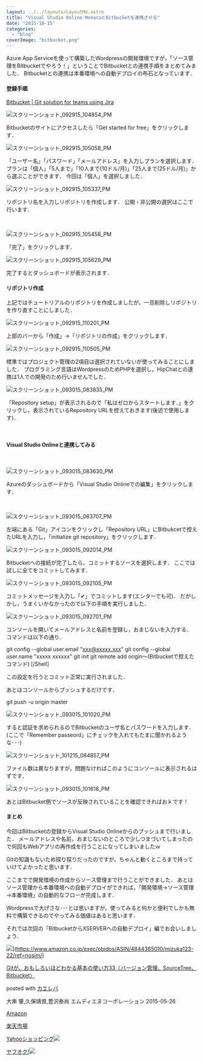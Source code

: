 ```yaml
---
layout: ../../layouts/LayoutMd.astro
title: "Visual Studio Online MonacoとBitbucketを連携させる"
date: "2015-10-15"
categories: 
  - "blog"
coverImage: "bitbucket.png"
---
```


Azure App Serviceを使って構築したWordpressの開発環境ですが，「ソース管理をBitbucketでやろう！」ということでBitbucketとの連携手順をまとめてみました． Bitbucketとの連携は本番環境への自動デプロイの布石となっています．

#### 登録手順

[Bitbucket \| Git solution for teams using Jira](https://bitbucket.org/)

![スクリーンショット_092915_104854_PM](/archive/images/092915_104854_PM.jpg "スクリーンショット_092915_104854_PM")

Bitbucketのサイトにアクセスしたら「Get started for free」をクリックします．

![スクリーンショット_092915_105058_PM](/archive/images/092915_105058_PM.jpg "スクリーンショット_092915_105058_PM")

「ユーザー名」「パスワード」「メールアドレス」を入力しプランを選択します． プランは「個人」「5人まで」「10人まで(10ドル/月)」「25人まで(25ドル/月)」から選ぶことができます． 今回は「個人」を選択しました．

![スクリーンショット_092915_105337_PM](/archive/images/092915_105337_PM.jpg "スクリーンショット_092915_105337_PM")

リポジトリ名を入力しリポジトリを作成します． 公開・非公開の選択はここで行います．

 

![スクリーンショット_092915_105458_PM](/archive/images/092915_105458_PM.jpg "スクリーンショット_092915_105458_PM")

「完了」をクリックします．

![スクリーンショット_092915_105629_PM](/archive/images/092915_105629_PM.jpg "スクリーンショット_092915_105629_PM")

完了するとダッシュボードが表示されます．

#### リポジトリ作成

上記ではチュートリアルのリポジトリを作成しましたが，一旦削除しリポジトリを作り直すことにしました．

![スクリーンショット_092915_110201_PM](/archive/images/092915_110201_PM.jpg "スクリーンショット_092915_110201_PM")

上部のバーから「作成」→「リポジトリの作成」をクリックします．

![スクリーンショット_092915_110505_PM](/archive/images/092915_110505_PM.jpg "スクリーンショット_092915_110505_PM")

標準ではプロジェクト管理の2項目は選択されていないが使ってみることにしました． プログラミング言語はWordpressのためPHPを選択し，HipChatとの連携は1人での開発のため行いませんでした．

![スクリーンショット_093015_083835_PM](/archive/images/093015_083835_PM.jpg "スクリーンショット_093015_083835_PM")

「Repository setup」が表示されるので「私はゼロからスタートします．」をクリックし，表示されているRepository URLを控えておきます(後述で使用します)．

 

#### Visual Studio Onlineと連携してみる

 

![スクリーンショット_093015_083630_PM](/archive/images/093015_083630_PM.jpg "スクリーンショット_093015_083630_PM")

Azureのダッシュボードから「Visual Studio Onlineでの編集」をクリックします．

 

![スクリーンショット_093015_083707_PM](/archive/images/093015_083707_PM.jpg "スクリーンショット_093015_083707_PM")

左端にある「Git」アイコンをクリックし「Repository URL」にBitbukcetで控えたURLを入力し，「initialize git repository」をクリックします．

![スクリーンショット_093015_092014_PM](/archive/images/093015_092014_PM.jpg "スクリーンショット_093015_092014_PM")

Bitbucketへの接続が完了したら、コミットするソースを選択します． ここでは試しに全てをコミットしてみます．

![スクリーンショット_093015_092105_PM](/archive/images/093015_092105_PM.jpg "スクリーンショット_093015_092105_PM")

コミットメッセージを入力し「✔」でコミットします(エンターでも可)． だがしかし，うまくいかなかったので以下の手順を実行しました．

![スクリーンショット_093015_092701_PM](/archive/images/093015_092701_PM.jpg "スクリーンショット_093015_092701_PM")

コンソールを開いてメールアドレスと名前を登録し，おまじないを入力する． コマンドは以下の通り．

git config --global user.email "xxx@xxxxx.xxx"
git config --global user.name "xxxxx xxxxxx"
git init
git remote add origin～(Bitbucketで控えたコマンド) \[/Shell\]

この設定を行うとコミット正常に実行されました．

あとはコンソールからプッシュするだけです．

git push -u origin master

![スクリーンショット_093015_101020_PM](/archive/images/093015_101020_PM.jpg "スクリーンショット_093015_101020_PM")

すると認証を求められるのでBitbucketのユーザ名とパスワードを入力します． (ここで「Remember passeord」にチェックを入れてもたまに聞かれるような･･･)

![スクリーンショット_101215_084857_PM](/archive/images/101215_084857_PM.jpg "スクリーンショット_101215_084857_PM")

ファイル数は異なりますが，問題なければこのようにコンソールに表示されるはずです．

![スクリーンショット_093015_101618_PM](/archive/images/093015_101618_PM.jpg "スクリーンショット_093015_101618_PM")

あとはBitbucket側でソースが反映されていることを確認できればおｋです！

#### まとめ

今回はBitbucketの登録からVisual Studio Onlineからのプッシュまで行いました． メールアドレスや名前，おまじないのところで少しつまづいてしまったので何回もWebアプリの再作成を行うことになってしまいましたｗ

Gitの知識もないため探り探りだったのですが，ちゃんと動くところまで持っていけてよかったと思います．

ここまでで開発環境の作成からソース管理まで行うことができました． あとはソース管理から本番環境への自動デプロイができれば，「開発環境→ソース管理→本番環境」の自動的なフローが完成します．

Wordpressで大げさな･･･とは思いますが，使ってみると何かと便利でしかも無料で構築できるのでやってみる価値はあると思います．

それでは次回の「BitbucketからXSERVERへの自動デプロイ」編でお会いしましょう．

![](/archive/images/51uLcG6WkTL._SL160_.jpg)](https://www.amazon.co.jp/exec/obidos/ASIN/4844365010/mizuka123-22/ref=nosim/)

[Gitが、おもしろいほどわかる基本の使い方33〈バージョン管理、SourceTree、Bitbucket〉](https://www.amazon.co.jp/exec/obidos/ASIN/4844365010/mizuka123-22/ref=nosim/)

posted with [カエレバ](http://kaereba.com)

大串 肇,久保靖資,豊沢泰尚 エムディエヌコーポレーション 2015-05-26

[Amazon](http://www.amazon.co.jp/gp/search?keywords=Git%82%AA%81A%82%A8%82%E0%82%B5%82%EB%82%A2%82%D9%82%C7%82%ED%82%A9%82%E9%8A%EE%96%7B%82%CC%8Eg%82%A2%95%FB33%81q%83o%81%5B%83W%83%87%83%93%8A%C7%97%9D%81ASourceTree%81ABitbucket%81r&__mk_ja_JP=%83J%83%5E%83J%83i&tag=mizuka123-22)

[楽天市場](http://hb.afl.rakuten.co.jp/hgc/032b53ee.4b34c5ee.0f4a541e.f440145e/?pc=http%3A%2F%2Fsearch.rakuten.co.jp%2Fsearch%2Fmall%2FGit%25E3%2581%258C%25E3%2580%2581%25E3%2581%258A%25E3%2582%2582%25E3%2581%2597%25E3%2582%258D%25E3%2581%2584%25E3%2581%25BB%25E3%2581%25A9%25E3%2582%258F%25E3%2581%258B%25E3%2582%258B%25E5%259F%25BA%25E6%259C%25AC%25E3%2581%25AE%25E4%25BD%25BF%25E3%2581%2584%25E6%2596%25B933%25E3%2580%2588%25E3%2583%2590%25E3%2583%25BC%25E3%2582%25B8%25E3%2583%25A7%25E3%2583%25B3%25E7%25AE%25A1%25E7%2590%2586%25E3%2580%2581SourceTree%25E3%2580%2581Bitbucket%25E3%2580%2589%2F-%2Ff.1-p.1-s.1-sf.0-st.A-v.2%3Fx%3D0%26scid%3Daf_ich_link_urltxt%26m%3Dhttp%3A%2F%2Fm.rakuten.co.jp%2F)

[Yahooショッピング![](//ad.jp.ap.valuecommerce.com/servlet/gifbanner?sid=3066752&pid=881990642)](//ck.jp.ap.valuecommerce.com/servlet/referral?sid=3066752&pid=881990642&vc_url=http%3A%2F%2Fsearch.shopping.yahoo.co.jp%2Fsearch%3Fp%3DGit%25E3%2581%258C%25E3%2580%2581%25E3%2581%258A%25E3%2582%2582%25E3%2581%2597%25E3%2582%258D%25E3%2581%2584%25E3%2581%25BB%25E3%2581%25A9%25E3%2582%258F%25E3%2581%258B%25E3%2582%258B%25E5%259F%25BA%25E6%259C%25AC%25E3%2581%25AE%25E4%25BD%25BF%25E3%2581%2584%25E6%2596%25B933%25E3%2580%2588%25E3%2583%2590%25E3%2583%25BC%25E3%2582%25B8%25E3%2583%25A7%25E3%2583%25B3%25E7%25AE%25A1%25E7%2590%2586%25E3%2580%2581SourceTree%25E3%2580%2581Bitbucket%25E3%2580%2589)

[ヤフオク!![](//ad.jp.ap.valuecommerce.com/servlet/gifbanner?sid=3066752&pid=881990642)](//ck.jp.ap.valuecommerce.com/servlet/referral?sid=3066752&pid=881990642&vc_url=http%3A%2F%2Fauctions.search.yahoo.co.jp%2Fsearch%3Fvo%3D%26ve%3D%26auccat%3D0%26aucminprice%3D%26aucmaxprice%3D%26aucmin_bidorbuy_price%3D%26aucmax_bidorbuy_price%3D%26loc_cd%3D0%26abatch%3D0%26istatus%3D0%26filtered%3D1%26ei%3DUTF-8%26tab_ex%3Dcommerce%26va%3DGit%25E3%2581%258C%25E3%2580%2581%25E3%2581%258A%25E3%2582%2582%25E3%2581%2597%25E3%2582%258D%25E3%2581%2584%25E3%2581%25BB%25E3%2581%25A9%25E3%2582%258F%25E3%2581%258B%25E3%2582%258B%25E5%259F%25BA%25E6%259C%25AC%25E3%2581%25AE%25E4%25BD%25BF%25E3%2581%2584%25E6%2596%25B933%25E3%2580%2588%25E3%2583%2590%25E3%2583%25BC%25E3%2582%25B8%25E3%2583%25A7%25E3%2583%25B3%25E7%25AE%25A1%25E7%2590%2586%25E3%2580%2581SourceTree%25E3%2580%2581Bitbucket%25E3%2580%2589)
